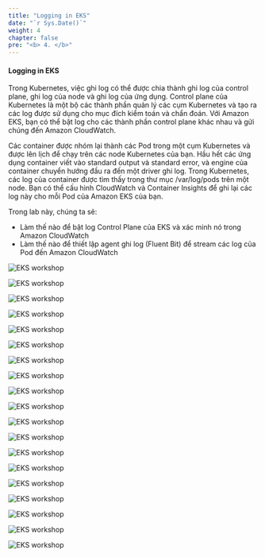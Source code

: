 ```yaml
---
title: "Logging in EKS"
date: "`r Sys.Date()`"
weight: 4
chapter: false
pre: "<b> 4. </b>"
---
```


#### Logging in EKS

Trong Kubernetes, việc ghi log có thể được chia thành ghi log của control plane, ghi log của node và ghi log của ứng dụng. Control plane của Kubernetes là một bộ các thành phần quản lý các cụm Kubernetes và tạo ra các log được sử dụng cho mục đích kiểm toán và chẩn đoán. Với Amazon EKS, bạn có thể bật log cho các thành phần control plane khác nhau và gửi chúng đến Amazon CloudWatch.

Các container được nhóm lại thành các Pod trong một cụm Kubernetes và được lên lịch để chạy trên các node Kubernetes của bạn. Hầu hết các ứng dụng container viết vào standard output và standard error, và engine của container chuyển hướng đầu ra đến một driver ghi log. Trong Kubernetes, các log của container được tìm thấy trong thư mục /var/log/pods trên một node. Bạn có thể cấu hình CloudWatch và Container Insights để ghi lại các log này cho mỗi Pod của Amazon EKS của bạn.

Trong lab này, chúng ta sẽ:

- Làm thế nào để bật log Control Plane của EKS và xác minh nó trong Amazon CloudWatch
- Làm thế nào để thiết lập agent ghi log (Fluent Bit) để stream các log của Pod đến Amazon CloudWatch


![EKS workshop](/images/0006/0001.png?featherlight=false&width=90pc)

![EKS workshop](/images/0006/0002.png?featherlight=false&width=90pc)

![EKS workshop](/images/0006/0003.png?featherlight=false&width=90pc)

![EKS workshop](/images/0006/0004.png?featherlight=false&width=90pc)

![EKS workshop](/images/0006/0005.png?featherlight=false&width=90pc)

![EKS workshop](/images/0006/0006.png?featherlight=false&width=90pc)

![EKS workshop](/images/0006/0007.png?featherlight=false&width=90pc)

![EKS workshop](/images/0006/0008.png?featherlight=false&width=90pc)

![EKS workshop](/images/0006/0009.png?featherlight=false&width=90pc)

![EKS workshop](/images/0006/00010.png?featherlight=false&width=90pc)

![EKS workshop](/images/0006/00011.png?featherlight=false&width=90pc)

![EKS workshop](/images/0006/00012.png?featherlight=false&width=90pc)

![EKS workshop](/images/0006/00013.png?featherlight=false&width=90pc)

![EKS workshop](/images/0006/00014.png?featherlight=false&width=90pc)

![EKS workshop](/images/0006/00015.png?featherlight=false&width=90pc)

![EKS workshop](/images/0006/00016.png?featherlight=false&width=90pc)

![EKS workshop](/images/0006/00017.png?featherlight=false&width=90pc)

![EKS workshop](/images/0006/00018.png?featherlight=false&width=90pc)

![EKS workshop](/images/0006/00019.png?featherlight=false&width=90pc)